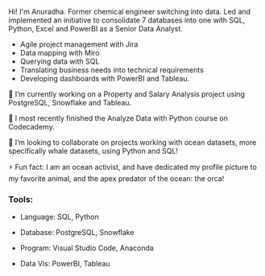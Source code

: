 Hi! I'm Anuradha. Former chemical engineer switching into data. Led and implemented an initiative to consolidate 7 databases into one with SQL, Python, Excel and PowerBI as a Senior Data Analyst.
* Agile project management with Jira
* Data mapping with Miro
* Querying data with SQL
* Translating business needs into technical requirements
* Developing dashboards with PowerBI and Tableau.

🔭 I’m currently working on a Property and Salary Analysis project using PostgreSQL, Snowflake and Tableau.

🌱 I most recently finished the Analyze Data with Python course on Codecademy.

👯 I’m looking to collaborate on projects working with ocean datasets, more specifically whale datasets, using Python and SQL!

⚡ Fun fact: I am an ocean activist, and have dedicated my profile picture to my favorite animal, and the apex predator of the ocean: the orca! 

### Tools:
* Language: SQL, Python

* Database: PostgreSQL, Snowflake

* Program: Visual Studio Code, Anaconda

* Data Vis: PowerBI, Tableau
